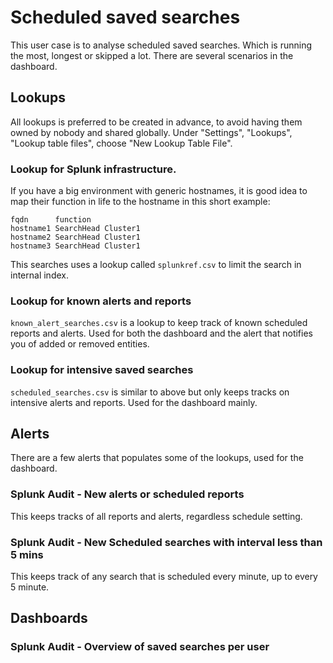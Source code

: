 # Scheduled saved searches

This user case is to analyse scheduled saved searches. Which is running the most, longest or skipped a lot. There are several scenarios in the dashboard.

## Lookups
All lookups is preferred to be created in advance, to avoid having them owned by nobody and shared globally. Under "Settings", "Lookups", "Lookup table files", choose "New Lookup Table File".
### Lookup for Splunk infrastructure.
If you have a big environment with generic hostnames, it is good idea to map their function in life to the hostname in this short example:

```
fqdn      function
hostname1 SearchHead Cluster1
hostname2 SearchHead Cluster1
hostname3 SearchHead Cluster1
```
This searches uses a lookup called `splunkref.csv` to limit the search in internal index.

### Lookup for known alerts and reports
 `known_alert_searches.csv` is a lookup to keep track of known scheduled reports and alerts. Used for both the dashboard and the alert that notifies you of added or removed entities.

### Lookup for intensive saved searches
`scheduled_searches.csv` is similar to above but only keeps tracks on intensive alerts and reports. Used for the dashboard mainly.

## Alerts
There are a few alerts that populates some of the lookups, used for the dashboard.

### Splunk Audit - New alerts or scheduled reports
This keeps tracks of all reports and alerts, regardless schedule setting.

### Splunk Audit - New Scheduled searches with interval less than 5 mins
This keeps track of any search that is scheduled every minute, up to every 5 minute.

## Dashboards

### Splunk Audit - Overview of saved searches per user
